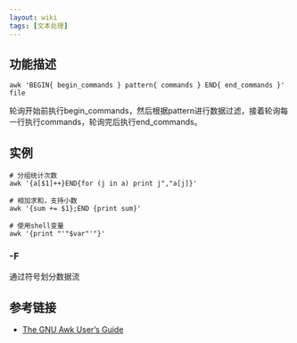 ```yaml
---
layout: wiki
tags: [文本处理]
---
```


## 功能描述

`awk 'BEGIN{ begin_commands } pattern{ commands } END{ end_commands }' file`

轮询开始前执行begin_commands，然后根据pattern进行数据过滤，接着轮询每一行执行commands，轮询完后执行end_commands。

## 实例

```shell
# 分组统计次数
awk '{a[$1]++}END{for (j in a) print j","a[j]}'

# 相加求和，支持小数
awk '{sum += $1};END {print sum}'

# 使用shell变量
awk '{print "'"$var"'"}'
```

### -F

通过符号划分数据流

## 参考链接

* [The GNU Awk User’s Guide](https://www.gnu.org/software/gawk/manual/gawk.html)
